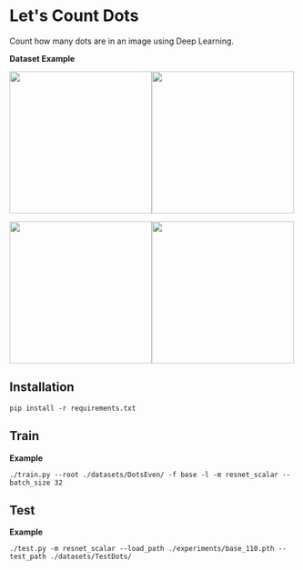 # Let's Count Dots

Count how many dots are in an image using Deep Learning.

**Dataset Example**

<kbd><img src = "https://user-images.githubusercontent.com/70506921/131016792-248ebe45-d800-4d2e-8695-4ca5cb7a54b8.png" width="250" height="250"/></kbd><kbd><img src = "https://user-images.githubusercontent.com/70506921/131015688-8e2954b8-d03e-48fd-a7b1-7598bf427c88.png" width="250" height="250"/></kbd>

<kbd><img src = "https://user-images.githubusercontent.com/70506921/131015693-9200e37c-c27b-48b2-ab3c-8963777f347d.png" width="250" height="250"/></kbd><kbd><img src = "https://user-images.githubusercontent.com/70506921/131016797-8236869c-319f-4137-8477-0a824c08c103.png" width="250" height="250"/></kbd>

## Installation
```
pip install -r requirements.txt
```

## Train
**Example**
```
./train.py --root ./datasets/DotsEven/ -f base -l -m resnet_scalar --batch_size 32
```

## Test
**Example**
```
./test.py -m resnet_scalar --load_path ./experiments/base_110.pth --test_path ./datasets/TestDots/
```


